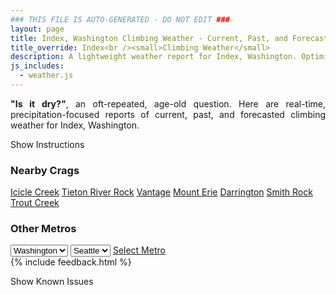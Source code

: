 ```yaml
---
### THIS FILE IS AUTO-GENERATED - DO NOT EDIT ###
layout: page
title: Index, Washington Climbing Weather - Current, Past, and Forecasted Report
title_override: Index<br /><small>Climbing Weather</small>
description: A lightweight weather report for Index, Washington. Optimized for slow internet connections.
js_includes:
  - weather.js
---
```


<section class="measure center lh-copy f5-ns f6 ph2 mv4" style="text-align: justify;">
<strong>"Is it dry?"</strong>, an oft-repeated, age-old question. Here are real-time,
precipitation-focused reports of current, past, and forecasted climbing weather for Index, Washington.
</section>

<p id="settings-toggle" class="mw5 b center tc hover-light-red black-70 pointer">Show Instructions</p>
<section id="settings" class="overflow-hidden" style="display:none;">
    <div class="mv2 ph2 center">
        <div class="fn f6 tc pv2">
            <p class="measure lh-copy center"><strong>Show/hide hourly forecasts</strong> by clicking the desired day.</p>
            <hr class="mw5 p0 mv2 o-60 b0 bt b--light-red light-red bg-light-red">
            <p class="measure lh-copy center"><strong>Current and Past conditions</strong> are measured by the nearest weather station. <strong>Forecast conditions</strong> are calculated and polled separately.</p>
            <hr class="mw5 p0 mv2 o-60 b0 bt b--light-red light-red bg-light-red">
            <p class="measure lh-copy center"><strong>Having issues?</strong> Try <a id="clear-cache" class="no-underline relative fancy-link light-red hover-light-red" href="#">clearing the local cache</a>.</p>
            <hr class="mw5 p0 mv2 o-60 b0 bt b--light-red light-red bg-light-red">
            <p class="measure lh-copy center">Weather data sourced from <a class="no-underline fancy-link relative light-red" target="_blank" href="https://www.weather.gov/documentation/services-web-api">weather.gov</a>.</p>
        </div>
    </div>
</section>
<section id="weather" data-crag="index-washington" class="mv4-ns mv3 ph2 center"></section>
<section id="nearby" class="tc lh-copy">
  <h3>Nearby Crags</h3>
<a class="nowrap no-underline fancy-link relative light-red mh3" href="/crags/icicle-creek-washington-weather.html">Icicle Creek</a>
<a class="nowrap no-underline fancy-link relative light-red mh3" href="/crags/tieton-river-rock-washington-weather.html">Tieton River Rock</a>
<a class="nowrap no-underline fancy-link relative light-red mh3" href="/crags/vantage-washington-weather.html">Vantage</a>
<a class="nowrap no-underline fancy-link relative light-red mh3" href="/crags/mount-erie-washington-weather.html">Mount Erie</a>
<a class="nowrap no-underline fancy-link relative light-red mh3" href="/crags/darrington-washington-weather.html">Darrington</a>
<a class="nowrap no-underline fancy-link relative light-red mh3" href="/crags/smith-rock-oregon-weather.html">Smith Rock</a>
<a class="nowrap no-underline fancy-link relative light-red mh3" href="/crags/trout-creek-oregon-weather.html">Trout Creek</a>
</section>
<section id="nearby" class="tc lh-copy">
  <h3>Other Metros</h3>
  <select class="ma1 bg-near-white pa2" id="stateSel">
    <option value="Texas">Texas</option>
    <option value="Washington" selected>Washington</option>
    <option value="Colorado">Colorado</option>
    <option value="Tennessee">Tennessee</option>
    <option value="Utah">Utah</option>
    <option value="California">California</option>
  </select>
  <select class="ma1 bg-near-white pa2" id="citySel">
    <option value="Seattle" selected>Seattle</option>
  </select>
  <a id="selectMetro" class="f6 link dim ph3 pv2 ma1 dib white bg-light-red" href="/crags/seattle-washington-weather.html">Select Metro</a>
  <script>
    var states = [];
    states["Texas"] = "Austin"
    states["Washington"] = "Seattle"
    states["Colorado"] = "Denver"
    states["Tennessee"] = "Nashville"
    states["Utah"] = "Salt Lake City"
    states["California"] = "San Francisco|Los Angeles"
  </script>
</section>
{% include feedback.html %}
<p id="issues-toggle" class="mw5 b center tc hover-light-red black-70 pointer">Show Known Issues</p>
<section id="issues" class="overflow-hidden tc f6">
</section>

<script>
  var weekly_SEW_150_72 = {"updated":"2022-02-19T04:13:13+00:00","units":"us","forecastGenerator":"BaselineForecastGenerator","generatedAt":"2022-02-19T08:36:09+00:00","updateTime":"2022-02-19T04:13:13+00:00","validTimes":"2022-02-18T22:00:00+00:00/P7DT3H","elevation":{"unitCode":"wmoUnit:m","value":148.1328},"periods":[{"number":1,"name":"Overnight","startTime":"2022-02-19T00:00:00-08:00","endTime":"2022-02-19T06:00:00-08:00","isDaytime":false,"temperature":35,"temperatureUnit":"F","temperatureTrend":"rising","windSpeed":"7 mph","windDirection":"ENE","icon":"https://api.weather.gov/icons/land/night/rain,30?size=medium","shortForecast":"Chance Light Rain","detailedForecast":"A chance of rain after 4am. Mostly cloudy. Low around 35, with temperatures rising to around 37 overnight. East northeast wind around 7 mph. Chance of precipitation is 30%. New rainfall amounts less than a tenth of an inch possible."},{"number":2,"name":"Saturday","startTime":"2022-02-19T06:00:00-08:00","endTime":"2022-02-19T18:00:00-08:00","isDaytime":true,"temperature":41,"temperatureUnit":"F","temperatureTrend":"falling","windSpeed":"3 to 18 mph","windDirection":"SSW","icon":"https://api.weather.gov/icons/land/day/rain,80/rain,90?size=medium","shortForecast":"Heavy Rain","detailedForecast":"Rain. Cloudy. High near 41, with temperatures falling to around 38 in the afternoon. South southwest wind 3 to 18 mph, with gusts as high as 24 mph. Chance of precipitation is 90%. New rainfall amounts between three quarters and one inch possible."},{"number":3,"name":"Saturday Night","startTime":"2022-02-19T18:00:00-08:00","endTime":"2022-02-20T06:00:00-08:00","isDaytime":false,"temperature":33,"temperatureUnit":"F","temperatureTrend":"rising","windSpeed":"12 to 18 mph","windDirection":"W","icon":"https://api.weather.gov/icons/land/night/rain,90?size=medium","shortForecast":"Heavy Rain","detailedForecast":"Rain before 4am, then rain showers. Cloudy. Low around 33, with temperatures rising to around 35 overnight. Wind chill values as low as 25. West wind 12 to 18 mph, with gusts as high as 24 mph. Chance of precipitation is 90%. New rainfall amounts between 1 and 2 inches possible."},{"number":4,"name":"Sunday","startTime":"2022-02-20T06:00:00-08:00","endTime":"2022-02-20T18:00:00-08:00","isDaytime":true,"temperature":39,"temperatureUnit":"F","temperatureTrend":null,"windSpeed":"7 to 12 mph","windDirection":"WNW","icon":"https://api.weather.gov/icons/land/day/rain_showers,80?size=medium","shortForecast":"Rain Showers","detailedForecast":"Rain showers. Mostly cloudy, with a high near 39. Wind chill values as low as 25. West northwest wind 7 to 12 mph. Chance of precipitation is 80%. New rainfall amounts between a quarter and half of an inch possible."},{"number":5,"name":"Sunday Night","startTime":"2022-02-20T18:00:00-08:00","endTime":"2022-02-21T06:00:00-08:00","isDaytime":false,"temperature":31,"temperatureUnit":"F","temperatureTrend":null,"windSpeed":"5 to 9 mph","windDirection":"NNE","icon":"https://api.weather.gov/icons/land/night/snow,50/snow,40?size=medium","shortForecast":"Chance Snow Showers","detailedForecast":"A chance of rain showers before 10pm, then a chance of snow showers. Mostly cloudy, with a low around 31. North northeast wind 5 to 9 mph. Chance of precipitation is 50%. New snow accumulation of around one inch possible."},{"number":6,"name":"Washington's Birthday","startTime":"2022-02-21T06:00:00-08:00","endTime":"2022-02-21T18:00:00-08:00","isDaytime":true,"temperature":39,"temperatureUnit":"F","temperatureTrend":null,"windSpeed":"5 to 10 mph","windDirection":"ENE","icon":"https://api.weather.gov/icons/land/day/snow,40?size=medium","shortForecast":"Chance Snow Showers","detailedForecast":"A chance of snow showers before 10am, then a chance of rain and snow showers. Mostly cloudy, with a high near 39. Chance of precipitation is 40%. New snow accumulation of less than one inch possible."},{"number":7,"name":"Monday Night","startTime":"2022-02-21T18:00:00-08:00","endTime":"2022-02-22T06:00:00-08:00","isDaytime":false,"temperature":21,"temperatureUnit":"F","temperatureTrend":null,"windSpeed":"7 to 10 mph","windDirection":"E","icon":"https://api.weather.gov/icons/land/night/snow,20/bkn?size=medium","shortForecast":"Slight Chance Rain And Snow Showers then Mostly Cloudy","detailedForecast":"A slight chance of rain and snow showers before 10pm. Mostly cloudy, with a low around 21. Chance of precipitation is 20%."},{"number":8,"name":"Tuesday","startTime":"2022-02-22T06:00:00-08:00","endTime":"2022-02-22T18:00:00-08:00","isDaytime":true,"temperature":33,"temperatureUnit":"F","temperatureTrend":null,"windSpeed":"7 mph","windDirection":"NE","icon":"https://api.weather.gov/icons/land/day/sct?size=medium","shortForecast":"Mostly Sunny","detailedForecast":"Mostly sunny, with a high near 33."},{"number":9,"name":"Tuesday Night","startTime":"2022-02-22T18:00:00-08:00","endTime":"2022-02-23T06:00:00-08:00","isDaytime":false,"temperature":19,"temperatureUnit":"F","temperatureTrend":null,"windSpeed":"7 mph","windDirection":"ENE","icon":"https://api.weather.gov/icons/land/night/sct?size=medium","shortForecast":"Partly Cloudy","detailedForecast":"Partly cloudy, with a low around 19."},{"number":10,"name":"Wednesday","startTime":"2022-02-23T06:00:00-08:00","endTime":"2022-02-23T18:00:00-08:00","isDaytime":true,"temperature":35,"temperatureUnit":"F","temperatureTrend":null,"windSpeed":"7 mph","windDirection":"SSE","icon":"https://api.weather.gov/icons/land/day/bkn?size=medium","shortForecast":"Partly Sunny","detailedForecast":"Partly sunny, with a high near 35."},{"number":11,"name":"Wednesday Night","startTime":"2022-02-23T18:00:00-08:00","endTime":"2022-02-24T06:00:00-08:00","isDaytime":false,"temperature":22,"temperatureUnit":"F","temperatureTrend":null,"windSpeed":"6 mph","windDirection":"E","icon":"https://api.weather.gov/icons/land/night/bkn?size=medium","shortForecast":"Mostly Cloudy","detailedForecast":"Mostly cloudy, with a low around 22."},{"number":12,"name":"Thursday","startTime":"2022-02-24T06:00:00-08:00","endTime":"2022-02-24T18:00:00-08:00","isDaytime":true,"temperature":38,"temperatureUnit":"F","temperatureTrend":null,"windSpeed":"6 mph","windDirection":"SE","icon":"https://api.weather.gov/icons/land/day/snow?size=medium","shortForecast":"Slight Chance Light Snow","detailedForecast":"A slight chance of snow between 10am and 1pm, then a slight chance of rain and snow. Partly sunny, with a high near 38."},{"number":13,"name":"Thursday Night","startTime":"2022-02-24T18:00:00-08:00","endTime":"2022-02-25T06:00:00-08:00","isDaytime":false,"temperature":26,"temperatureUnit":"F","temperatureTrend":null,"windSpeed":"6 mph","windDirection":"NNE","icon":"https://api.weather.gov/icons/land/night/snow?size=medium","shortForecast":"Slight Chance Rain And Snow","detailedForecast":"A slight chance of rain and snow. Mostly cloudy, with a low around 26."},{"number":14,"name":"Friday","startTime":"2022-02-25T06:00:00-08:00","endTime":"2022-02-25T18:00:00-08:00","isDaytime":true,"temperature":41,"temperatureUnit":"F","temperatureTrend":null,"windSpeed":"6 mph","windDirection":"ESE","icon":"https://api.weather.gov/icons/land/day/snow?size=medium","shortForecast":"Slight Chance Light Snow","detailedForecast":"A slight chance of snow before 10am, then a slight chance of rain and snow between 10am and 5pm. Partly sunny, with a high near 41."}]}
  var hourly_SEW_150_72 = {"@context":["https://geojson.org/geojson-ld/geojson-context.jsonld",{"@version":"1.1","wx":"https://api.weather.gov/ontology#","geo":"http://www.opengis.net/ont/geosparql#","unit":"http://codes.wmo.int/common/unit/","@vocab":"https://api.weather.gov/ontology#"}],"type":"Feature","geometry":{"type":"Polygon","coordinates":[[[-121.5758471,47.8261007],[-121.5697809,47.8055844],[-121.539213,47.809657800000004],[-121.5452726,47.8301743],[-121.5758471,47.8261007]]]},"properties":{"updated":"2022-02-19T04:13:13+00:00","units":"us","forecastGenerator":"HourlyForecastGenerator","generatedAt":"2022-02-19T08:36:10+00:00","updateTime":"2022-02-19T04:13:13+00:00","validTimes":"2022-02-18T22:00:00+00:00/P7DT3H","elevation":{"unitCode":"wmoUnit:m","value":148.1328},"periods":[{"number":1,"name":"","startTime":"2022-02-19T00:00:00-08:00","endTime":"2022-02-19T01:00:00-08:00","isDaytime":false,"temperature":37,"temperatureUnit":"F","temperatureTrend":null,"windSpeed":"7 mph","windDirection":"NE","icon":"https://api.weather.gov/icons/land/night/sct?size=small","shortForecast":"Partly Cloudy","detailedForecast":""},{"number":2,"name":"","startTime":"2022-02-19T01:00:00-08:00","endTime":"2022-02-19T02:00:00-08:00","isDaytime":false,"temperature":37,"temperatureUnit":"F","temperatureTrend":null,"windSpeed":"6 mph","windDirection":"ENE","icon":"https://api.weather.gov/icons/land/night/bkn?size=small","shortForecast":"Mostly Cloudy","detailedForecast":""},{"number":3,"name":"","startTime":"2022-02-19T02:00:00-08:00","endTime":"2022-02-19T03:00:00-08:00","isDaytime":false,"temperature":37,"temperatureUnit":"F","temperatureTrend":null,"windSpeed":"6 mph","windDirection":"ENE","icon":"https://api.weather.gov/icons/land/night/bkn?size=small","shortForecast":"Mostly Cloudy","detailedForecast":""},{"number":4,"name":"","startTime":"2022-02-19T03:00:00-08:00","endTime":"2022-02-19T04:00:00-08:00","isDaytime":false,"temperature":36,"temperatureUnit":"F","temperatureTrend":null,"windSpeed":"6 mph","windDirection":"ENE","icon":"https://api.weather.gov/icons/land/night/bkn?size=small","shortForecast":"Mostly Cloudy","detailedForecast":""},{"number":5,"name":"","startTime":"2022-02-19T04:00:00-08:00","endTime":"2022-02-19T05:00:00-08:00","isDaytime":false,"temperature":37,"temperatureUnit":"F","temperatureTrend":null,"windSpeed":"5 mph","windDirection":"E","icon":"https://api.weather.gov/icons/land/night/rain,30?size=small","shortForecast":"Chance Light Rain","detailedForecast":""},{"number":6,"name":"","startTime":"2022-02-19T05:00:00-08:00","endTime":"2022-02-19T06:00:00-08:00","isDaytime":false,"temperature":37,"temperatureUnit":"F","temperatureTrend":null,"windSpeed":"5 mph","windDirection":"E","icon":"https://api.weather.gov/icons/land/night/rain,30?size=small","shortForecast":"Chance Light Rain","detailedForecast":""},{"number":7,"name":"","startTime":"2022-02-19T06:00:00-08:00","endTime":"2022-02-19T07:00:00-08:00","isDaytime":true,"temperature":36,"temperatureUnit":"F","temperatureTrend":null,"windSpeed":"5 mph","windDirection":"E","icon":"https://api.weather.gov/icons/land/day/rain,30?size=small","shortForecast":"Chance Light Rain","detailedForecast":""},{"number":8,"name":"","startTime":"2022-02-19T07:00:00-08:00","endTime":"2022-02-19T08:00:00-08:00","isDaytime":true,"temperature":35,"temperatureUnit":"F","temperatureTrend":null,"windSpeed":"3 mph","windDirection":"ENE","icon":"https://api.weather.gov/icons/land/day/rain?size=small","shortForecast":"Chance Light Rain","detailedForecast":""},{"number":9,"name":"","startTime":"2022-02-19T08:00:00-08:00","endTime":"2022-02-19T09:00:00-08:00","isDaytime":true,"temperature":35,"temperatureUnit":"F","temperatureTrend":null,"windSpeed":"3 mph","windDirection":"ENE","icon":"https://api.weather.gov/icons/land/day/rain?size=small","shortForecast":"Chance Light Rain","detailedForecast":""},{"number":10,"name":"","startTime":"2022-02-19T09:00:00-08:00","endTime":"2022-02-19T10:00:00-08:00","isDaytime":true,"temperature":36,"temperatureUnit":"F","temperatureTrend":null,"windSpeed":"3 mph","windDirection":"ENE","icon":"https://api.weather.gov/icons/land/day/rain?size=small","shortForecast":"Chance Light Rain","detailedForecast":""},{"number":11,"name":"","startTime":"2022-02-19T10:00:00-08:00","endTime":"2022-02-19T11:00:00-08:00","isDaytime":true,"temperature":38,"temperatureUnit":"F","temperatureTrend":null,"windSpeed":"13 mph","windDirection":"WSW","icon":"https://api.weather.gov/icons/land/day/rain?size=small","shortForecast":"Light Rain","detailedForecast":""},{"number":12,"name":"","startTime":"2022-02-19T11:00:00-08:00","endTime":"2022-02-19T12:00:00-08:00","isDaytime":true,"temperature":39,"temperatureUnit":"F","temperatureTrend":null,"windSpeed":"13 mph","windDirection":"WSW","icon":"https://api.weather.gov/icons/land/day/rain?size=small","shortForecast":"Light Rain","detailedForecast":""},{"number":13,"name":"","startTime":"2022-02-19T12:00:00-08:00","endTime":"2022-02-19T13:00:00-08:00","isDaytime":true,"temperature":40,"temperatureUnit":"F","temperatureTrend":null,"windSpeed":"13 mph","windDirection":"WSW","icon":"https://api.weather.gov/icons/land/day/rain?size=small","shortForecast":"Light Rain","detailedForecast":""},{"number":14,"name":"","startTime":"2022-02-19T13:00:00-08:00","endTime":"2022-02-19T14:00:00-08:00","isDaytime":true,"temperature":41,"temperatureUnit":"F","temperatureTrend":null,"windSpeed":"18 mph","windDirection":"SW","icon":"https://api.weather.gov/icons/land/day/rain?size=small","shortForecast":"Light Rain","detailedForecast":""},{"number":15,"name":"","startTime":"2022-02-19T14:00:00-08:00","endTime":"2022-02-19T15:00:00-08:00","isDaytime":true,"temperature":41,"temperatureUnit":"F","temperatureTrend":null,"windSpeed":"18 mph","windDirection":"SW","icon":"https://api.weather.gov/icons/land/day/rain?size=small","shortForecast":"Light Rain","detailedForecast":""},{"number":16,"name":"","startTime":"2022-02-19T15:00:00-08:00","endTime":"2022-02-19T16:00:00-08:00","isDaytime":true,"temperature":40,"temperatureUnit":"F","temperatureTrend":null,"windSpeed":"18 mph","windDirection":"SW","icon":"https://api.weather.gov/icons/land/day/rain?size=small","shortForecast":"Light Rain","detailedForecast":""},{"number":17,"name":"","startTime":"2022-02-19T16:00:00-08:00","endTime":"2022-02-19T17:00:00-08:00","isDaytime":true,"temperature":39,"temperatureUnit":"F","temperatureTrend":null,"windSpeed":"18 mph","windDirection":"SW","icon":"https://api.weather.gov/icons/land/day/rain?size=small","shortForecast":"Heavy Rain","detailedForecast":""},{"number":18,"name":"","startTime":"2022-02-19T17:00:00-08:00","endTime":"2022-02-19T18:00:00-08:00","isDaytime":true,"temperature":38,"temperatureUnit":"F","temperatureTrend":null,"windSpeed":"18 mph","windDirection":"SW","icon":"https://api.weather.gov/icons/land/day/rain?size=small","shortForecast":"Heavy Rain","detailedForecast":""},{"number":19,"name":"","startTime":"2022-02-19T18:00:00-08:00","endTime":"2022-02-19T19:00:00-08:00","isDaytime":false,"temperature":37,"temperatureUnit":"F","temperatureTrend":null,"windSpeed":"18 mph","windDirection":"SW","icon":"https://api.weather.gov/icons/land/night/rain?size=small","shortForecast":"Heavy Rain","detailedForecast":""},{"number":20,"name":"","startTime":"2022-02-19T19:00:00-08:00","endTime":"2022-02-19T20:00:00-08:00","isDaytime":false,"temperature":36,"temperatureUnit":"F","temperatureTrend":null,"windSpeed":"15 mph","windDirection":"WNW","icon":"https://api.weather.gov/icons/land/night/rain?size=small","shortForecast":"Heavy Rain","detailedForecast":""},{"number":21,"name":"","startTime":"2022-02-19T20:00:00-08:00","endTime":"2022-02-19T21:00:00-08:00","isDaytime":false,"temperature":36,"temperatureUnit":"F","temperatureTrend":null,"windSpeed":"15 mph","windDirection":"WNW","icon":"https://api.weather.gov/icons/land/night/rain?size=small","shortForecast":"Heavy Rain","detailedForecast":""},{"number":22,"name":"","startTime":"2022-02-19T21:00:00-08:00","endTime":"2022-02-19T22:00:00-08:00","isDaytime":false,"temperature":35,"temperatureUnit":"F","temperatureTrend":null,"windSpeed":"15 mph","windDirection":"WNW","icon":"https://api.weather.gov/icons/land/night/rain?size=small","shortForecast":"Heavy Rain","detailedForecast":""},{"number":23,"name":"","startTime":"2022-02-19T22:00:00-08:00","endTime":"2022-02-19T23:00:00-08:00","isDaytime":false,"temperature":35,"temperatureUnit":"F","temperatureTrend":null,"windSpeed":"14 mph","windDirection":"WNW","icon":"https://api.weather.gov/icons/land/night/rain?size=small","shortForecast":"Rain","detailedForecast":""},{"number":24,"name":"","startTime":"2022-02-19T23:00:00-08:00","endTime":"2022-02-20T00:00:00-08:00","isDaytime":false,"temperature":35,"temperatureUnit":"F","temperatureTrend":null,"windSpeed":"14 mph","windDirection":"WNW","icon":"https://api.weather.gov/icons/land/night/rain?size=small","shortForecast":"Rain","detailedForecast":""},{"number":25,"name":"","startTime":"2022-02-20T00:00:00-08:00","endTime":"2022-02-20T01:00:00-08:00","isDaytime":false,"temperature":35,"temperatureUnit":"F","temperatureTrend":null,"windSpeed":"14 mph","windDirection":"WNW","icon":"https://api.weather.gov/icons/land/night/rain?size=small","shortForecast":"Rain","detailedForecast":""},{"number":26,"name":"","startTime":"2022-02-20T01:00:00-08:00","endTime":"2022-02-20T02:00:00-08:00","isDaytime":false,"temperature":35,"temperatureUnit":"F","temperatureTrend":null,"windSpeed":"13 mph","windDirection":"W","icon":"https://api.weather.gov/icons/land/night/rain?size=small","shortForecast":"Rain","detailedForecast":""},{"number":27,"name":"","startTime":"2022-02-20T02:00:00-08:00","endTime":"2022-02-20T03:00:00-08:00","isDaytime":false,"temperature":35,"temperatureUnit":"F","temperatureTrend":null,"windSpeed":"13 mph","windDirection":"W","icon":"https://api.weather.gov/icons/land/night/rain?size=small","shortForecast":"Rain","detailedForecast":""},{"number":28,"name":"","startTime":"2022-02-20T03:00:00-08:00","endTime":"2022-02-20T04:00:00-08:00","isDaytime":false,"temperature":34,"temperatureUnit":"F","temperatureTrend":null,"windSpeed":"13 mph","windDirection":"W","icon":"https://api.weather.gov/icons/land/night/rain?size=small","shortForecast":"Rain","detailedForecast":""},{"number":29,"name":"","startTime":"2022-02-20T04:00:00-08:00","endTime":"2022-02-20T05:00:00-08:00","isDaytime":false,"temperature":35,"temperatureUnit":"F","temperatureTrend":null,"windSpeed":"12 mph","windDirection":"W","icon":"https://api.weather.gov/icons/land/night/rain_showers?size=small","shortForecast":"Rain Showers","detailedForecast":""},{"number":30,"name":"","startTime":"2022-02-20T05:00:00-08:00","endTime":"2022-02-20T06:00:00-08:00","isDaytime":false,"temperature":35,"temperatureUnit":"F","temperatureTrend":null,"windSpeed":"12 mph","windDirection":"W","icon":"https://api.weather.gov/icons/land/night/rain_showers?size=small","shortForecast":"Rain Showers","detailedForecast":""},{"number":31,"name":"","startTime":"2022-02-20T06:00:00-08:00","endTime":"2022-02-20T07:00:00-08:00","isDaytime":true,"temperature":34,"temperatureUnit":"F","temperatureTrend":null,"windSpeed":"12 mph","windDirection":"W","icon":"https://api.weather.gov/icons/land/day/rain_showers?size=small","shortForecast":"Rain Showers","detailedForecast":""},{"number":32,"name":"","startTime":"2022-02-20T07:00:00-08:00","endTime":"2022-02-20T08:00:00-08:00","isDaytime":true,"temperature":33,"temperatureUnit":"F","temperatureTrend":null,"windSpeed":"9 mph","windDirection":"WNW","icon":"https://api.weather.gov/icons/land/day/rain_showers?size=small","shortForecast":"Rain Showers","detailedForecast":""},{"number":33,"name":"","startTime":"2022-02-20T08:00:00-08:00","endTime":"2022-02-20T09:00:00-08:00","isDaytime":true,"temperature":33,"temperatureUnit":"F","temperatureTrend":null,"windSpeed":"9 mph","windDirection":"WNW","icon":"https://api.weather.gov/icons/land/day/rain_showers?size=small","shortForecast":"Rain Showers","detailedForecast":""},{"number":34,"name":"","startTime":"2022-02-20T09:00:00-08:00","endTime":"2022-02-20T10:00:00-08:00","isDaytime":true,"temperature":34,"temperatureUnit":"F","temperatureTrend":null,"windSpeed":"9 mph","windDirection":"WNW","icon":"https://api.weather.gov/icons/land/day/rain_showers?size=small","shortForecast":"Rain Showers","detailedForecast":""},{"number":35,"name":"","startTime":"2022-02-20T10:00:00-08:00","endTime":"2022-02-20T11:00:00-08:00","isDaytime":true,"temperature":36,"temperatureUnit":"F","temperatureTrend":null,"windSpeed":"7 mph","windDirection":"WNW","icon":"https://api.weather.gov/icons/land/day/rain_showers?size=small","shortForecast":"Rain Showers","detailedForecast":""},{"number":36,"name":"","startTime":"2022-02-20T11:00:00-08:00","endTime":"2022-02-20T12:00:00-08:00","isDaytime":true,"temperature":37,"temperatureUnit":"F","temperatureTrend":null,"windSpeed":"7 mph","windDirection":"WNW","icon":"https://api.weather.gov/icons/land/day/rain_showers?size=small","shortForecast":"Rain Showers","detailedForecast":""},{"number":37,"name":"","startTime":"2022-02-20T12:00:00-08:00","endTime":"2022-02-20T13:00:00-08:00","isDaytime":true,"temperature":38,"temperatureUnit":"F","temperatureTrend":null,"windSpeed":"7 mph","windDirection":"WNW","icon":"https://api.weather.gov/icons/land/day/rain_showers?size=small","shortForecast":"Rain Showers","detailedForecast":""},{"number":38,"name":"","startTime":"2022-02-20T13:00:00-08:00","endTime":"2022-02-20T14:00:00-08:00","isDaytime":true,"temperature":39,"temperatureUnit":"F","temperatureTrend":null,"windSpeed":"9 mph","windDirection":"WNW","icon":"https://api.weather.gov/icons/land/day/rain_showers?size=small","shortForecast":"Rain Showers","detailedForecast":""},{"number":39,"name":"","startTime":"2022-02-20T14:00:00-08:00","endTime":"2022-02-20T15:00:00-08:00","isDaytime":true,"temperature":39,"temperatureUnit":"F","temperatureTrend":null,"windSpeed":"9 mph","windDirection":"WNW","icon":"https://api.weather.gov/icons/land/day/rain_showers?size=small","shortForecast":"Rain Showers","detailedForecast":""},{"number":40,"name":"","startTime":"2022-02-20T15:00:00-08:00","endTime":"2022-02-20T16:00:00-08:00","isDaytime":true,"temperature":38,"temperatureUnit":"F","temperatureTrend":null,"windSpeed":"9 mph","windDirection":"WNW","icon":"https://api.weather.gov/icons/land/day/rain_showers?size=small","shortForecast":"Rain Showers","detailedForecast":""},{"number":41,"name":"","startTime":"2022-02-20T16:00:00-08:00","endTime":"2022-02-20T17:00:00-08:00","isDaytime":true,"temperature":37,"temperatureUnit":"F","temperatureTrend":null,"windSpeed":"9 mph","windDirection":"WNW","icon":"https://api.weather.gov/icons/land/day/rain_showers?size=small","shortForecast":"Chance Rain Showers","detailedForecast":""},{"number":42,"name":"","startTime":"2022-02-20T17:00:00-08:00","endTime":"2022-02-20T18:00:00-08:00","isDaytime":true,"temperature":36,"temperatureUnit":"F","temperatureTrend":null,"windSpeed":"9 mph","windDirection":"WNW","icon":"https://api.weather.gov/icons/land/day/rain_showers?size=small","shortForecast":"Chance Rain Showers","detailedForecast":""},{"number":43,"name":"","startTime":"2022-02-20T18:00:00-08:00","endTime":"2022-02-20T19:00:00-08:00","isDaytime":false,"temperature":35,"temperatureUnit":"F","temperatureTrend":null,"windSpeed":"9 mph","windDirection":"WNW","icon":"https://api.weather.gov/icons/land/night/rain_showers?size=small","shortForecast":"Chance Rain Showers","detailedForecast":""},{"number":44,"name":"","startTime":"2022-02-20T19:00:00-08:00","endTime":"2022-02-20T20:00:00-08:00","isDaytime":false,"temperature":34,"temperatureUnit":"F","temperatureTrend":null,"windSpeed":"5 mph","windDirection":"WNW","icon":"https://api.weather.gov/icons/land/night/rain_showers?size=small","shortForecast":"Chance Rain Showers","detailedForecast":""},{"number":45,"name":"","startTime":"2022-02-20T20:00:00-08:00","endTime":"2022-02-20T21:00:00-08:00","isDaytime":false,"temperature":34,"temperatureUnit":"F","temperatureTrend":null,"windSpeed":"5 mph","windDirection":"WNW","icon":"https://api.weather.gov/icons/land/night/rain_showers?size=small","shortForecast":"Chance Rain Showers","detailedForecast":""},{"number":46,"name":"","startTime":"2022-02-20T21:00:00-08:00","endTime":"2022-02-20T22:00:00-08:00","isDaytime":false,"temperature":33,"temperatureUnit":"F","temperatureTrend":null,"windSpeed":"5 mph","windDirection":"WNW","icon":"https://api.weather.gov/icons/land/night/rain_showers?size=small","shortForecast":"Chance Rain Showers","detailedForecast":""},{"number":47,"name":"","startTime":"2022-02-20T22:00:00-08:00","endTime":"2022-02-20T23:00:00-08:00","isDaytime":false,"temperature":33,"temperatureUnit":"F","temperatureTrend":null,"windSpeed":"6 mph","windDirection":"NE","icon":"https://api.weather.gov/icons/land/night/snow?size=small","shortForecast":"Chance Snow Showers","detailedForecast":""},{"number":48,"name":"","startTime":"2022-02-20T23:00:00-08:00","endTime":"2022-02-21T00:00:00-08:00","isDaytime":false,"temperature":33,"temperatureUnit":"F","temperatureTrend":null,"windSpeed":"6 mph","windDirection":"NE","icon":"https://api.weather.gov/icons/land/night/snow?size=small","shortForecast":"Chance Snow Showers","detailedForecast":""},{"number":49,"name":"","startTime":"2022-02-21T00:00:00-08:00","endTime":"2022-02-21T01:00:00-08:00","isDaytime":false,"temperature":33,"temperatureUnit":"F","temperatureTrend":null,"windSpeed":"6 mph","windDirection":"NE","icon":"https://api.weather.gov/icons/land/night/snow?size=small","shortForecast":"Chance Snow Showers","detailedForecast":""},{"number":50,"name":"","startTime":"2022-02-21T01:00:00-08:00","endTime":"2022-02-21T02:00:00-08:00","isDaytime":false,"temperature":33,"temperatureUnit":"F","temperatureTrend":null,"windSpeed":"5 mph","windDirection":"E","icon":"https://api.weather.gov/icons/land/night/snow?size=small","shortForecast":"Chance Snow Showers","detailedForecast":""},{"number":51,"name":"","startTime":"2022-02-21T02:00:00-08:00","endTime":"2022-02-21T03:00:00-08:00","isDaytime":false,"temperature":33,"temperatureUnit":"F","temperatureTrend":null,"windSpeed":"5 mph","windDirection":"E","icon":"https://api.weather.gov/icons/land/night/snow?size=small","shortForecast":"Chance Snow Showers","detailedForecast":""},{"number":52,"name":"","startTime":"2022-02-21T03:00:00-08:00","endTime":"2022-02-21T04:00:00-08:00","isDaytime":false,"temperature":32,"temperatureUnit":"F","temperatureTrend":null,"windSpeed":"5 mph","windDirection":"E","icon":"https://api.weather.gov/icons/land/night/snow?size=small","shortForecast":"Chance Snow Showers","detailedForecast":""},{"number":53,"name":"","startTime":"2022-02-21T04:00:00-08:00","endTime":"2022-02-21T05:00:00-08:00","isDaytime":false,"temperature":33,"temperatureUnit":"F","temperatureTrend":null,"windSpeed":"5 mph","windDirection":"E","icon":"https://api.weather.gov/icons/land/night/snow?size=small","shortForecast":"Chance Snow Showers","detailedForecast":""},{"number":54,"name":"","startTime":"2022-02-21T05:00:00-08:00","endTime":"2022-02-21T06:00:00-08:00","isDaytime":false,"temperature":33,"temperatureUnit":"F","temperatureTrend":null,"windSpeed":"5 mph","windDirection":"E","icon":"https://api.weather.gov/icons/land/night/snow?size=small","shortForecast":"Chance Snow Showers","detailedForecast":""},{"number":55,"name":"","startTime":"2022-02-21T06:00:00-08:00","endTime":"2022-02-21T07:00:00-08:00","isDaytime":true,"temperature":32,"temperatureUnit":"F","temperatureTrend":null,"windSpeed":"5 mph","windDirection":"E","icon":"https://api.weather.gov/icons/land/day/snow?size=small","shortForecast":"Chance Snow Showers","detailedForecast":""},{"number":56,"name":"","startTime":"2022-02-21T07:00:00-08:00","endTime":"2022-02-21T08:00:00-08:00","isDaytime":true,"temperature":32,"temperatureUnit":"F","temperatureTrend":null,"windSpeed":"5 mph","windDirection":"E","icon":"https://api.weather.gov/icons/land/day/snow?size=small","shortForecast":"Chance Snow Showers","detailedForecast":""},{"number":57,"name":"","startTime":"2022-02-21T08:00:00-08:00","endTime":"2022-02-21T09:00:00-08:00","isDaytime":true,"temperature":32,"temperatureUnit":"F","temperatureTrend":null,"windSpeed":"5 mph","windDirection":"E","icon":"https://api.weather.gov/icons/land/day/snow?size=small","shortForecast":"Chance Snow Showers","detailedForecast":""},{"number":58,"name":"","startTime":"2022-02-21T09:00:00-08:00","endTime":"2022-02-21T10:00:00-08:00","isDaytime":true,"temperature":33,"temperatureUnit":"F","temperatureTrend":null,"windSpeed":"5 mph","windDirection":"E","icon":"https://api.weather.gov/icons/land/day/snow?size=small","shortForecast":"Chance Snow Showers","detailedForecast":""},{"number":59,"name":"","startTime":"2022-02-21T10:00:00-08:00","endTime":"2022-02-21T11:00:00-08:00","isDaytime":true,"temperature":35,"temperatureUnit":"F","temperatureTrend":null,"windSpeed":"6 mph","windDirection":"NE","icon":"https://api.weather.gov/icons/land/day/snow?size=small","shortForecast":"Chance Rain And Snow Showers","detailedForecast":""},{"number":60,"name":"","startTime":"2022-02-21T11:00:00-08:00","endTime":"2022-02-21T12:00:00-08:00","isDaytime":true,"temperature":37,"temperatureUnit":"F","temperatureTrend":null,"windSpeed":"6 mph","windDirection":"NE","icon":"https://api.weather.gov/icons/land/day/snow?size=small","shortForecast":"Chance Rain And Snow Showers","detailedForecast":""},{"number":61,"name":"","startTime":"2022-02-21T12:00:00-08:00","endTime":"2022-02-21T13:00:00-08:00","isDaytime":true,"temperature":38,"temperatureUnit":"F","temperatureTrend":null,"windSpeed":"6 mph","windDirection":"NE","icon":"https://api.weather.gov/icons/land/day/snow?size=small","shortForecast":"Chance Rain And Snow Showers","detailedForecast":""},{"number":62,"name":"","startTime":"2022-02-21T13:00:00-08:00","endTime":"2022-02-21T14:00:00-08:00","isDaytime":true,"temperature":39,"temperatureUnit":"F","temperatureTrend":null,"windSpeed":"9 mph","windDirection":"ENE","icon":"https://api.weather.gov/icons/land/day/snow?size=small","shortForecast":"Chance Rain And Snow Showers","detailedForecast":""},{"number":63,"name":"","startTime":"2022-02-21T14:00:00-08:00","endTime":"2022-02-21T15:00:00-08:00","isDaytime":true,"temperature":39,"temperatureUnit":"F","temperatureTrend":null,"windSpeed":"9 mph","windDirection":"ENE","icon":"https://api.weather.gov/icons/land/day/snow?size=small","shortForecast":"Chance Rain And Snow Showers","detailedForecast":""},{"number":64,"name":"","startTime":"2022-02-21T15:00:00-08:00","endTime":"2022-02-21T16:00:00-08:00","isDaytime":true,"temperature":37,"temperatureUnit":"F","temperatureTrend":null,"windSpeed":"9 mph","windDirection":"ENE","icon":"https://api.weather.gov/icons/land/day/snow?size=small","shortForecast":"Chance Rain And Snow Showers","detailedForecast":""},{"number":65,"name":"","startTime":"2022-02-21T16:00:00-08:00","endTime":"2022-02-21T17:00:00-08:00","isDaytime":true,"temperature":34,"temperatureUnit":"F","temperatureTrend":null,"windSpeed":"10 mph","windDirection":"E","icon":"https://api.weather.gov/icons/land/day/snow?size=small","shortForecast":"Slight Chance Rain And Snow Showers","detailedForecast":""},{"number":66,"name":"","startTime":"2022-02-21T17:00:00-08:00","endTime":"2022-02-21T18:00:00-08:00","isDaytime":true,"temperature":33,"temperatureUnit":"F","temperatureTrend":null,"windSpeed":"10 mph","windDirection":"E","icon":"https://api.weather.gov/icons/land/day/snow?size=small","shortForecast":"Slight Chance Rain And Snow Showers","detailedForecast":""},{"number":67,"name":"","startTime":"2022-02-21T18:00:00-08:00","endTime":"2022-02-21T19:00:00-08:00","isDaytime":false,"temperature":29,"temperatureUnit":"F","temperatureTrend":null,"windSpeed":"10 mph","windDirection":"E","icon":"https://api.weather.gov/icons/land/night/snow?size=small","shortForecast":"Slight Chance Rain And Snow Showers","detailedForecast":""},{"number":68,"name":"","startTime":"2022-02-21T19:00:00-08:00","endTime":"2022-02-21T20:00:00-08:00","isDaytime":false,"temperature":28,"temperatureUnit":"F","temperatureTrend":null,"windSpeed":"7 mph","windDirection":"ENE","icon":"https://api.weather.gov/icons/land/night/snow?size=small","shortForecast":"Slight Chance Rain And Snow Showers","detailedForecast":""},{"number":69,"name":"","startTime":"2022-02-21T20:00:00-08:00","endTime":"2022-02-21T21:00:00-08:00","isDaytime":false,"temperature":27,"temperatureUnit":"F","temperatureTrend":null,"windSpeed":"7 mph","windDirection":"ENE","icon":"https://api.weather.gov/icons/land/night/snow?size=small","shortForecast":"Slight Chance Rain And Snow Showers","detailedForecast":""},{"number":70,"name":"","startTime":"2022-02-21T21:00:00-08:00","endTime":"2022-02-21T22:00:00-08:00","isDaytime":false,"temperature":27,"temperatureUnit":"F","temperatureTrend":null,"windSpeed":"7 mph","windDirection":"ENE","icon":"https://api.weather.gov/icons/land/night/snow?size=small","shortForecast":"Slight Chance Rain And Snow Showers","detailedForecast":""},{"number":71,"name":"","startTime":"2022-02-21T22:00:00-08:00","endTime":"2022-02-21T23:00:00-08:00","isDaytime":false,"temperature":26,"temperatureUnit":"F","temperatureTrend":null,"windSpeed":"7 mph","windDirection":"E","icon":"https://api.weather.gov/icons/land/night/sct?size=small","shortForecast":"Partly Cloudy","detailedForecast":""},{"number":72,"name":"","startTime":"2022-02-21T23:00:00-08:00","endTime":"2022-02-22T00:00:00-08:00","isDaytime":false,"temperature":25,"temperatureUnit":"F","temperatureTrend":null,"windSpeed":"7 mph","windDirection":"E","icon":"https://api.weather.gov/icons/land/night/sct?size=small","shortForecast":"Partly Cloudy","detailedForecast":""},{"number":73,"name":"","startTime":"2022-02-22T00:00:00-08:00","endTime":"2022-02-22T01:00:00-08:00","isDaytime":false,"temperature":25,"temperatureUnit":"F","temperatureTrend":null,"windSpeed":"7 mph","windDirection":"E","icon":"https://api.weather.gov/icons/land/night/sct?size=small","shortForecast":"Partly Cloudy","detailedForecast":""},{"number":74,"name":"","startTime":"2022-02-22T01:00:00-08:00","endTime":"2022-02-22T02:00:00-08:00","isDaytime":false,"temperature":25,"temperatureUnit":"F","temperatureTrend":null,"windSpeed":"7 mph","windDirection":"E","icon":"https://api.weather.gov/icons/land/night/bkn?size=small","shortForecast":"Mostly Cloudy","detailedForecast":""},{"number":75,"name":"","startTime":"2022-02-22T02:00:00-08:00","endTime":"2022-02-22T03:00:00-08:00","isDaytime":false,"temperature":24,"temperatureUnit":"F","temperatureTrend":null,"windSpeed":"7 mph","windDirection":"E","icon":"https://api.weather.gov/icons/land/night/bkn?size=small","shortForecast":"Mostly Cloudy","detailedForecast":""},{"number":76,"name":"","startTime":"2022-02-22T03:00:00-08:00","endTime":"2022-02-22T04:00:00-08:00","isDaytime":false,"temperature":23,"temperatureUnit":"F","temperatureTrend":null,"windSpeed":"7 mph","windDirection":"E","icon":"https://api.weather.gov/icons/land/night/bkn?size=small","shortForecast":"Mostly Cloudy","detailedForecast":""},{"number":77,"name":"","startTime":"2022-02-22T04:00:00-08:00","endTime":"2022-02-22T05:00:00-08:00","isDaytime":false,"temperature":25,"temperatureUnit":"F","temperatureTrend":null,"windSpeed":"7 mph","windDirection":"E","icon":"https://api.weather.gov/icons/land/night/bkn?size=small","shortForecast":"Mostly Cloudy","detailedForecast":""},{"number":78,"name":"","startTime":"2022-02-22T05:00:00-08:00","endTime":"2022-02-22T06:00:00-08:00","isDaytime":false,"temperature":26,"temperatureUnit":"F","temperatureTrend":null,"windSpeed":"7 mph","windDirection":"E","icon":"https://api.weather.gov/icons/land/night/bkn?size=small","shortForecast":"Mostly Cloudy","detailedForecast":""},{"number":79,"name":"","startTime":"2022-02-22T06:00:00-08:00","endTime":"2022-02-22T07:00:00-08:00","isDaytime":true,"temperature":23,"temperatureUnit":"F","temperatureTrend":null,"windSpeed":"7 mph","windDirection":"E","icon":"https://api.weather.gov/icons/land/day/bkn?size=small","shortForecast":"Partly Sunny","detailedForecast":""},{"number":80,"name":"","startTime":"2022-02-22T07:00:00-08:00","endTime":"2022-02-22T08:00:00-08:00","isDaytime":true,"temperature":22,"temperatureUnit":"F","temperatureTrend":null,"windSpeed":"7 mph","windDirection":"E","icon":"https://api.weather.gov/icons/land/day/sct?size=small","shortForecast":"Mostly Sunny","detailedForecast":""},{"number":81,"name":"","startTime":"2022-02-22T08:00:00-08:00","endTime":"2022-02-22T09:00:00-08:00","isDaytime":true,"temperature":22,"temperatureUnit":"F","temperatureTrend":null,"windSpeed":"7 mph","windDirection":"E","icon":"https://api.weather.gov/icons/land/day/sct?size=small","shortForecast":"Mostly Sunny","detailedForecast":""},{"number":82,"name":"","startTime":"2022-02-22T09:00:00-08:00","endTime":"2022-02-22T10:00:00-08:00","isDaytime":true,"temperature":24,"temperatureUnit":"F","temperatureTrend":null,"windSpeed":"7 mph","windDirection":"E","icon":"https://api.weather.gov/icons/land/day/sct?size=small","shortForecast":"Mostly Sunny","detailedForecast":""},{"number":83,"name":"","startTime":"2022-02-22T10:00:00-08:00","endTime":"2022-02-22T11:00:00-08:00","isDaytime":true,"temperature":27,"temperatureUnit":"F","temperatureTrend":null,"windSpeed":"6 mph","windDirection":"E","icon":"https://api.weather.gov/icons/land/day/few?size=small","shortForecast":"Sunny","detailedForecast":""},{"number":84,"name":"","startTime":"2022-02-22T11:00:00-08:00","endTime":"2022-02-22T12:00:00-08:00","isDaytime":true,"temperature":29,"temperatureUnit":"F","temperatureTrend":null,"windSpeed":"6 mph","windDirection":"E","icon":"https://api.weather.gov/icons/land/day/few?size=small","shortForecast":"Sunny","detailedForecast":""},{"number":85,"name":"","startTime":"2022-02-22T12:00:00-08:00","endTime":"2022-02-22T13:00:00-08:00","isDaytime":true,"temperature":31,"temperatureUnit":"F","temperatureTrend":null,"windSpeed":"6 mph","windDirection":"E","icon":"https://api.weather.gov/icons/land/day/few?size=small","shortForecast":"Sunny","detailedForecast":""},{"number":86,"name":"","startTime":"2022-02-22T13:00:00-08:00","endTime":"2022-02-22T14:00:00-08:00","isDaytime":true,"temperature":32,"temperatureUnit":"F","temperatureTrend":null,"windSpeed":"6 mph","windDirection":"NE","icon":"https://api.weather.gov/icons/land/day/sct?size=small","shortForecast":"Mostly Sunny","detailedForecast":""},{"number":87,"name":"","startTime":"2022-02-22T14:00:00-08:00","endTime":"2022-02-22T15:00:00-08:00","isDaytime":true,"temperature":33,"temperatureUnit":"F","temperatureTrend":null,"windSpeed":"6 mph","windDirection":"NE","icon":"https://api.weather.gov/icons/land/day/sct?size=small","shortForecast":"Mostly Sunny","detailedForecast":""},{"number":88,"name":"","startTime":"2022-02-22T15:00:00-08:00","endTime":"2022-02-22T16:00:00-08:00","isDaytime":true,"temperature":31,"temperatureUnit":"F","temperatureTrend":null,"windSpeed":"6 mph","windDirection":"NE","icon":"https://api.weather.gov/icons/land/day/sct?size=small","shortForecast":"Mostly Sunny","detailedForecast":""},{"number":89,"name":"","startTime":"2022-02-22T16:00:00-08:00","endTime":"2022-02-22T17:00:00-08:00","isDaytime":true,"temperature":29,"temperatureUnit":"F","temperatureTrend":null,"windSpeed":"6 mph","windDirection":"NNW","icon":"https://api.weather.gov/icons/land/day/sct?size=small","shortForecast":"Mostly Sunny","detailedForecast":""},{"number":90,"name":"","startTime":"2022-02-22T17:00:00-08:00","endTime":"2022-02-22T18:00:00-08:00","isDaytime":true,"temperature":28,"temperatureUnit":"F","temperatureTrend":null,"windSpeed":"6 mph","windDirection":"NNW","icon":"https://api.weather.gov/icons/land/day/sct?size=small","shortForecast":"Mostly Sunny","detailedForecast":""},{"number":91,"name":"","startTime":"2022-02-22T18:00:00-08:00","endTime":"2022-02-22T19:00:00-08:00","isDaytime":false,"temperature":25,"temperatureUnit":"F","temperatureTrend":null,"windSpeed":"6 mph","windDirection":"NNW","icon":"https://api.weather.gov/icons/land/night/sct?size=small","shortForecast":"Partly Cloudy","detailedForecast":""},{"number":92,"name":"","startTime":"2022-02-22T19:00:00-08:00","endTime":"2022-02-22T20:00:00-08:00","isDaytime":false,"temperature":24,"temperatureUnit":"F","temperatureTrend":null,"windSpeed":"6 mph","windDirection":"E","icon":"https://api.weather.gov/icons/land/night/few?size=small","shortForecast":"Mostly Clear","detailedForecast":""},{"number":93,"name":"","startTime":"2022-02-22T20:00:00-08:00","endTime":"2022-02-22T21:00:00-08:00","isDaytime":false,"temperature":24,"temperatureUnit":"F","temperatureTrend":null,"windSpeed":"6 mph","windDirection":"E","icon":"https://api.weather.gov/icons/land/night/few?size=small","shortForecast":"Mostly Clear","detailedForecast":""},{"number":94,"name":"","startTime":"2022-02-22T21:00:00-08:00","endTime":"2022-02-22T22:00:00-08:00","isDaytime":false,"temperature":23,"temperatureUnit":"F","temperatureTrend":null,"windSpeed":"6 mph","windDirection":"E","icon":"https://api.weather.gov/icons/land/night/few?size=small","shortForecast":"Mostly Clear","detailedForecast":""},{"number":95,"name":"","startTime":"2022-02-22T22:00:00-08:00","endTime":"2022-02-22T23:00:00-08:00","isDaytime":false,"temperature":23,"temperatureUnit":"F","temperatureTrend":null,"windSpeed":"7 mph","windDirection":"E","icon":"https://api.weather.gov/icons/land/night/few?size=small","shortForecast":"Mostly Clear","detailedForecast":""},{"number":96,"name":"","startTime":"2022-02-22T23:00:00-08:00","endTime":"2022-02-23T00:00:00-08:00","isDaytime":false,"temperature":22,"temperatureUnit":"F","temperatureTrend":null,"windSpeed":"7 mph","windDirection":"E","icon":"https://api.weather.gov/icons/land/night/few?size=small","shortForecast":"Mostly Clear","detailedForecast":""},{"number":97,"name":"","startTime":"2022-02-23T00:00:00-08:00","endTime":"2022-02-23T01:00:00-08:00","isDaytime":false,"temperature":22,"temperatureUnit":"F","temperatureTrend":null,"windSpeed":"7 mph","windDirection":"E","icon":"https://api.weather.gov/icons/land/night/few?size=small","shortForecast":"Mostly Clear","detailedForecast":""},{"number":98,"name":"","startTime":"2022-02-23T01:00:00-08:00","endTime":"2022-02-23T02:00:00-08:00","isDaytime":false,"temperature":22,"temperatureUnit":"F","temperatureTrend":null,"windSpeed":"7 mph","windDirection":"E","icon":"https://api.weather.gov/icons/land/night/sct?size=small","shortForecast":"Partly Cloudy","detailedForecast":""},{"number":99,"name":"","startTime":"2022-02-23T02:00:00-08:00","endTime":"2022-02-23T03:00:00-08:00","isDaytime":false,"temperature":22,"temperatureUnit":"F","temperatureTrend":null,"windSpeed":"7 mph","windDirection":"E","icon":"https://api.weather.gov/icons/land/night/sct?size=small","shortForecast":"Partly Cloudy","detailedForecast":""},{"number":100,"name":"","startTime":"2022-02-23T03:00:00-08:00","endTime":"2022-02-23T04:00:00-08:00","isDaytime":false,"temperature":21,"temperatureUnit":"F","temperatureTrend":null,"windSpeed":"7 mph","windDirection":"E","icon":"https://api.weather.gov/icons/land/night/sct?size=small","shortForecast":"Partly Cloudy","detailedForecast":""},{"number":101,"name":"","startTime":"2022-02-23T04:00:00-08:00","endTime":"2022-02-23T05:00:00-08:00","isDaytime":false,"temperature":22,"temperatureUnit":"F","temperatureTrend":null,"windSpeed":"7 mph","windDirection":"E","icon":"https://api.weather.gov/icons/land/night/bkn?size=small","shortForecast":"Mostly Cloudy","detailedForecast":""},{"number":102,"name":"","startTime":"2022-02-23T05:00:00-08:00","endTime":"2022-02-23T06:00:00-08:00","isDaytime":false,"temperature":23,"temperatureUnit":"F","temperatureTrend":null,"windSpeed":"7 mph","windDirection":"E","icon":"https://api.weather.gov/icons/land/night/bkn?size=small","shortForecast":"Mostly Cloudy","detailedForecast":""},{"number":103,"name":"","startTime":"2022-02-23T06:00:00-08:00","endTime":"2022-02-23T07:00:00-08:00","isDaytime":true,"temperature":20,"temperatureUnit":"F","temperatureTrend":null,"windSpeed":"7 mph","windDirection":"E","icon":"https://api.weather.gov/icons/land/day/bkn?size=small","shortForecast":"Partly Sunny","detailedForecast":""},{"number":104,"name":"","startTime":"2022-02-23T07:00:00-08:00","endTime":"2022-02-23T08:00:00-08:00","isDaytime":true,"temperature":20,"temperatureUnit":"F","temperatureTrend":null,"windSpeed":"7 mph","windDirection":"ESE","icon":"https://api.weather.gov/icons/land/day/bkn?size=small","shortForecast":"Partly Sunny","detailedForecast":""},{"number":105,"name":"","startTime":"2022-02-23T08:00:00-08:00","endTime":"2022-02-23T09:00:00-08:00","isDaytime":true,"temperature":20,"temperatureUnit":"F","temperatureTrend":null,"windSpeed":"7 mph","windDirection":"ESE","icon":"https://api.weather.gov/icons/land/day/bkn?size=small","shortForecast":"Partly Sunny","detailedForecast":""},{"number":106,"name":"","startTime":"2022-02-23T09:00:00-08:00","endTime":"2022-02-23T10:00:00-08:00","isDaytime":true,"temperature":23,"temperatureUnit":"F","temperatureTrend":null,"windSpeed":"7 mph","windDirection":"ESE","icon":"https://api.weather.gov/icons/land/day/bkn?size=small","shortForecast":"Partly Sunny","detailedForecast":""},{"number":107,"name":"","startTime":"2022-02-23T10:00:00-08:00","endTime":"2022-02-23T11:00:00-08:00","isDaytime":true,"temperature":27,"temperatureUnit":"F","temperatureTrend":null,"windSpeed":"5 mph","windDirection":"SSE","icon":"https://api.weather.gov/icons/land/day/bkn?size=small","shortForecast":"Partly Sunny","detailedForecast":""},{"number":108,"name":"","startTime":"2022-02-23T11:00:00-08:00","endTime":"2022-02-23T12:00:00-08:00","isDaytime":true,"temperature":30,"temperatureUnit":"F","temperatureTrend":null,"windSpeed":"5 mph","windDirection":"SSE","icon":"https://api.weather.gov/icons/land/day/bkn?size=small","shortForecast":"Partly Sunny","detailedForecast":""},{"number":109,"name":"","startTime":"2022-02-23T12:00:00-08:00","endTime":"2022-02-23T13:00:00-08:00","isDaytime":true,"temperature":32,"temperatureUnit":"F","temperatureTrend":null,"windSpeed":"5 mph","windDirection":"SSE","icon":"https://api.weather.gov/icons/land/day/bkn?size=small","shortForecast":"Partly Sunny","detailedForecast":""},{"number":110,"name":"","startTime":"2022-02-23T13:00:00-08:00","endTime":"2022-02-23T14:00:00-08:00","isDaytime":true,"temperature":34,"temperatureUnit":"F","temperatureTrend":null,"windSpeed":"6 mph","windDirection":"W","icon":"https://api.weather.gov/icons/land/day/bkn?size=small","shortForecast":"Partly Sunny","detailedForecast":""},{"number":111,"name":"","startTime":"2022-02-23T14:00:00-08:00","endTime":"2022-02-23T15:00:00-08:00","isDaytime":true,"temperature":35,"temperatureUnit":"F","temperatureTrend":null,"windSpeed":"6 mph","windDirection":"W","icon":"https://api.weather.gov/icons/land/day/bkn?size=small","shortForecast":"Partly Sunny","detailedForecast":""},{"number":112,"name":"","startTime":"2022-02-23T15:00:00-08:00","endTime":"2022-02-23T16:00:00-08:00","isDaytime":true,"temperature":33,"temperatureUnit":"F","temperatureTrend":null,"windSpeed":"6 mph","windDirection":"W","icon":"https://api.weather.gov/icons/land/day/bkn?size=small","shortForecast":"Partly Sunny","detailedForecast":""},{"number":113,"name":"","startTime":"2022-02-23T16:00:00-08:00","endTime":"2022-02-23T17:00:00-08:00","isDaytime":true,"temperature":31,"temperatureUnit":"F","temperatureTrend":null,"windSpeed":"6 mph","windDirection":"W","icon":"https://api.weather.gov/icons/land/day/sct?size=small","shortForecast":"Mostly Sunny","detailedForecast":""},{"number":114,"name":"","startTime":"2022-02-23T17:00:00-08:00","endTime":"2022-02-23T18:00:00-08:00","isDaytime":true,"temperature":30,"temperatureUnit":"F","temperatureTrend":null,"windSpeed":"6 mph","windDirection":"W","icon":"https://api.weather.gov/icons/land/day/sct?size=small","shortForecast":"Mostly Sunny","detailedForecast":""},{"number":115,"name":"","startTime":"2022-02-23T18:00:00-08:00","endTime":"2022-02-23T19:00:00-08:00","isDaytime":false,"temperature":28,"temperatureUnit":"F","temperatureTrend":null,"windSpeed":"6 mph","windDirection":"W","icon":"https://api.weather.gov/icons/land/night/sct?size=small","shortForecast":"Partly Cloudy","detailedForecast":""},{"number":116,"name":"","startTime":"2022-02-23T19:00:00-08:00","endTime":"2022-02-23T20:00:00-08:00","isDaytime":false,"temperature":27,"temperatureUnit":"F","temperatureTrend":null,"windSpeed":"6 mph","windDirection":"E","icon":"https://api.weather.gov/icons/land/night/sct?size=small","shortForecast":"Partly Cloudy","detailedForecast":""},{"number":117,"name":"","startTime":"2022-02-23T20:00:00-08:00","endTime":"2022-02-23T21:00:00-08:00","isDaytime":false,"temperature":26,"temperatureUnit":"F","temperatureTrend":null,"windSpeed":"6 mph","windDirection":"E","icon":"https://api.weather.gov/icons/land/night/sct?size=small","shortForecast":"Partly Cloudy","detailedForecast":""},{"number":118,"name":"","startTime":"2022-02-23T21:00:00-08:00","endTime":"2022-02-23T22:00:00-08:00","isDaytime":false,"temperature":26,"temperatureUnit":"F","temperatureTrend":null,"windSpeed":"6 mph","windDirection":"E","icon":"https://api.weather.gov/icons/land/night/sct?size=small","shortForecast":"Partly Cloudy","detailedForecast":""},{"number":119,"name":"","startTime":"2022-02-23T22:00:00-08:00","endTime":"2022-02-23T23:00:00-08:00","isDaytime":false,"temperature":25,"temperatureUnit":"F","temperatureTrend":null,"windSpeed":"6 mph","windDirection":"E","icon":"https://api.weather.gov/icons/land/night/sct?size=small","shortForecast":"Partly Cloudy","detailedForecast":""},{"number":120,"name":"","startTime":"2022-02-23T23:00:00-08:00","endTime":"2022-02-24T00:00:00-08:00","isDaytime":false,"temperature":25,"temperatureUnit":"F","temperatureTrend":null,"windSpeed":"6 mph","windDirection":"E","icon":"https://api.weather.gov/icons/land/night/sct?size=small","shortForecast":"Partly Cloudy","detailedForecast":""},{"number":121,"name":"","startTime":"2022-02-24T00:00:00-08:00","endTime":"2022-02-24T01:00:00-08:00","isDaytime":false,"temperature":25,"temperatureUnit":"F","temperatureTrend":null,"windSpeed":"6 mph","windDirection":"E","icon":"https://api.weather.gov/icons/land/night/sct?size=small","shortForecast":"Partly Cloudy","detailedForecast":""},{"number":122,"name":"","startTime":"2022-02-24T01:00:00-08:00","endTime":"2022-02-24T02:00:00-08:00","isDaytime":false,"temperature":25,"temperatureUnit":"F","temperatureTrend":null,"windSpeed":"6 mph","windDirection":"E","icon":"https://api.weather.gov/icons/land/night/bkn?size=small","shortForecast":"Mostly Cloudy","detailedForecast":""},{"number":123,"name":"","startTime":"2022-02-24T02:00:00-08:00","endTime":"2022-02-24T03:00:00-08:00","isDaytime":false,"temperature":24,"temperatureUnit":"F","temperatureTrend":null,"windSpeed":"6 mph","windDirection":"E","icon":"https://api.weather.gov/icons/land/night/bkn?size=small","shortForecast":"Mostly Cloudy","detailedForecast":""},{"number":124,"name":"","startTime":"2022-02-24T03:00:00-08:00","endTime":"2022-02-24T04:00:00-08:00","isDaytime":false,"temperature":24,"temperatureUnit":"F","temperatureTrend":null,"windSpeed":"6 mph","windDirection":"E","icon":"https://api.weather.gov/icons/land/night/bkn?size=small","shortForecast":"Mostly Cloudy","detailedForecast":""},{"number":125,"name":"","startTime":"2022-02-24T04:00:00-08:00","endTime":"2022-02-24T05:00:00-08:00","isDaytime":false,"temperature":25,"temperatureUnit":"F","temperatureTrend":null,"windSpeed":"6 mph","windDirection":"E","icon":"https://api.weather.gov/icons/land/night/bkn?size=small","shortForecast":"Mostly Cloudy","detailedForecast":""},{"number":126,"name":"","startTime":"2022-02-24T05:00:00-08:00","endTime":"2022-02-24T06:00:00-08:00","isDaytime":false,"temperature":25,"temperatureUnit":"F","temperatureTrend":null,"windSpeed":"6 mph","windDirection":"E","icon":"https://api.weather.gov/icons/land/night/bkn?size=small","shortForecast":"Mostly Cloudy","detailedForecast":""},{"number":127,"name":"","startTime":"2022-02-24T06:00:00-08:00","endTime":"2022-02-24T07:00:00-08:00","isDaytime":true,"temperature":23,"temperatureUnit":"F","temperatureTrend":null,"windSpeed":"6 mph","windDirection":"E","icon":"https://api.weather.gov/icons/land/day/bkn?size=small","shortForecast":"Partly Sunny","detailedForecast":""},{"number":128,"name":"","startTime":"2022-02-24T07:00:00-08:00","endTime":"2022-02-24T08:00:00-08:00","isDaytime":true,"temperature":23,"temperatureUnit":"F","temperatureTrend":null,"windSpeed":"6 mph","windDirection":"ESE","icon":"https://api.weather.gov/icons/land/day/bkn?size=small","shortForecast":"Partly Sunny","detailedForecast":""},{"number":129,"name":"","startTime":"2022-02-24T08:00:00-08:00","endTime":"2022-02-24T09:00:00-08:00","isDaytime":true,"temperature":23,"temperatureUnit":"F","temperatureTrend":null,"windSpeed":"6 mph","windDirection":"ESE","icon":"https://api.weather.gov/icons/land/day/bkn?size=small","shortForecast":"Partly Sunny","detailedForecast":""},{"number":130,"name":"","startTime":"2022-02-24T09:00:00-08:00","endTime":"2022-02-24T10:00:00-08:00","isDaytime":true,"temperature":26,"temperatureUnit":"F","temperatureTrend":null,"windSpeed":"6 mph","windDirection":"ESE","icon":"https://api.weather.gov/icons/land/day/bkn?size=small","shortForecast":"Partly Sunny","detailedForecast":""},{"number":131,"name":"","startTime":"2022-02-24T10:00:00-08:00","endTime":"2022-02-24T11:00:00-08:00","isDaytime":true,"temperature":30,"temperatureUnit":"F","temperatureTrend":null,"windSpeed":"5 mph","windDirection":"SE","icon":"https://api.weather.gov/icons/land/day/snow?size=small","shortForecast":"Slight Chance Light Snow","detailedForecast":""},{"number":132,"name":"","startTime":"2022-02-24T11:00:00-08:00","endTime":"2022-02-24T12:00:00-08:00","isDaytime":true,"temperature":33,"temperatureUnit":"F","temperatureTrend":null,"windSpeed":"5 mph","windDirection":"SE","icon":"https://api.weather.gov/icons/land/day/snow?size=small","shortForecast":"Slight Chance Light Snow","detailedForecast":""},{"number":133,"name":"","startTime":"2022-02-24T12:00:00-08:00","endTime":"2022-02-24T13:00:00-08:00","isDaytime":true,"temperature":35,"temperatureUnit":"F","temperatureTrend":null,"windSpeed":"5 mph","windDirection":"SE","icon":"https://api.weather.gov/icons/land/day/snow?size=small","shortForecast":"Slight Chance Light Snow","detailedForecast":""},{"number":134,"name":"","startTime":"2022-02-24T13:00:00-08:00","endTime":"2022-02-24T14:00:00-08:00","isDaytime":true,"temperature":37,"temperatureUnit":"F","temperatureTrend":null,"windSpeed":"5 mph","windDirection":"WSW","icon":"https://api.weather.gov/icons/land/day/snow?size=small","shortForecast":"Slight Chance Rain And Snow","detailedForecast":""},{"number":135,"name":"","startTime":"2022-02-24T14:00:00-08:00","endTime":"2022-02-24T15:00:00-08:00","isDaytime":true,"temperature":38,"temperatureUnit":"F","temperatureTrend":null,"windSpeed":"5 mph","windDirection":"WSW","icon":"https://api.weather.gov/icons/land/day/snow?size=small","shortForecast":"Slight Chance Rain And Snow","detailedForecast":""},{"number":136,"name":"","startTime":"2022-02-24T15:00:00-08:00","endTime":"2022-02-24T16:00:00-08:00","isDaytime":true,"temperature":36,"temperatureUnit":"F","temperatureTrend":null,"windSpeed":"5 mph","windDirection":"WSW","icon":"https://api.weather.gov/icons/land/day/snow?size=small","shortForecast":"Slight Chance Rain And Snow","detailedForecast":""},{"number":137,"name":"","startTime":"2022-02-24T16:00:00-08:00","endTime":"2022-02-24T17:00:00-08:00","isDaytime":true,"temperature":35,"temperatureUnit":"F","temperatureTrend":null,"windSpeed":"5 mph","windDirection":"WNW","icon":"https://api.weather.gov/icons/land/day/snow?size=small","shortForecast":"Slight Chance Rain And Snow","detailedForecast":""},{"number":138,"name":"","startTime":"2022-02-24T17:00:00-08:00","endTime":"2022-02-24T18:00:00-08:00","isDaytime":true,"temperature":34,"temperatureUnit":"F","temperatureTrend":null,"windSpeed":"5 mph","windDirection":"WNW","icon":"https://api.weather.gov/icons/land/day/snow?size=small","shortForecast":"Slight Chance Rain And Snow","detailedForecast":""},{"number":139,"name":"","startTime":"2022-02-24T18:00:00-08:00","endTime":"2022-02-24T19:00:00-08:00","isDaytime":false,"temperature":31,"temperatureUnit":"F","temperatureTrend":null,"windSpeed":"5 mph","windDirection":"WNW","icon":"https://api.weather.gov/icons/land/night/snow?size=small","shortForecast":"Slight Chance Rain And Snow","detailedForecast":""},{"number":140,"name":"","startTime":"2022-02-24T19:00:00-08:00","endTime":"2022-02-24T20:00:00-08:00","isDaytime":false,"temperature":31,"temperatureUnit":"F","temperatureTrend":null,"windSpeed":"6 mph","windDirection":"E","icon":"https://api.weather.gov/icons/land/night/snow?size=small","shortForecast":"Slight Chance Light Snow","detailedForecast":""},{"number":141,"name":"","startTime":"2022-02-24T20:00:00-08:00","endTime":"2022-02-24T21:00:00-08:00","isDaytime":false,"temperature":30,"temperatureUnit":"F","temperatureTrend":null,"windSpeed":"6 mph","windDirection":"E","icon":"https://api.weather.gov/icons/land/night/snow?size=small","shortForecast":"Slight Chance Light Snow","detailedForecast":""},{"number":142,"name":"","startTime":"2022-02-24T21:00:00-08:00","endTime":"2022-02-24T22:00:00-08:00","isDaytime":false,"temperature":30,"temperatureUnit":"F","temperatureTrend":null,"windSpeed":"6 mph","windDirection":"E","icon":"https://api.weather.gov/icons/land/night/snow?size=small","shortForecast":"Slight Chance Light Snow","detailedForecast":""},{"number":143,"name":"","startTime":"2022-02-24T22:00:00-08:00","endTime":"2022-02-24T23:00:00-08:00","isDaytime":false,"temperature":29,"temperatureUnit":"F","temperatureTrend":null,"windSpeed":"6 mph","windDirection":"E","icon":"https://api.weather.gov/icons/land/night/snow?size=small","shortForecast":"Slight Chance Light Snow","detailedForecast":""},{"number":144,"name":"","startTime":"2022-02-24T23:00:00-08:00","endTime":"2022-02-25T00:00:00-08:00","isDaytime":false,"temperature":29,"temperatureUnit":"F","temperatureTrend":null,"windSpeed":"6 mph","windDirection":"E","icon":"https://api.weather.gov/icons/land/night/snow?size=small","shortForecast":"Slight Chance Light Snow","detailedForecast":""},{"number":145,"name":"","startTime":"2022-02-25T00:00:00-08:00","endTime":"2022-02-25T01:00:00-08:00","isDaytime":false,"temperature":29,"temperatureUnit":"F","temperatureTrend":null,"windSpeed":"6 mph","windDirection":"E","icon":"https://api.weather.gov/icons/land/night/snow?size=small","shortForecast":"Slight Chance Light Snow","detailedForecast":""},{"number":146,"name":"","startTime":"2022-02-25T01:00:00-08:00","endTime":"2022-02-25T02:00:00-08:00","isDaytime":false,"temperature":28,"temperatureUnit":"F","temperatureTrend":null,"windSpeed":"6 mph","windDirection":"E","icon":"https://api.weather.gov/icons/land/night/snow?size=small","shortForecast":"Slight Chance Light Snow","detailedForecast":""},{"number":147,"name":"","startTime":"2022-02-25T02:00:00-08:00","endTime":"2022-02-25T03:00:00-08:00","isDaytime":false,"temperature":28,"temperatureUnit":"F","temperatureTrend":null,"windSpeed":"6 mph","windDirection":"E","icon":"https://api.weather.gov/icons/land/night/snow?size=small","shortForecast":"Slight Chance Light Snow","detailedForecast":""},{"number":148,"name":"","startTime":"2022-02-25T03:00:00-08:00","endTime":"2022-02-25T04:00:00-08:00","isDaytime":false,"temperature":28,"temperatureUnit":"F","temperatureTrend":null,"windSpeed":"6 mph","windDirection":"E","icon":"https://api.weather.gov/icons/land/night/snow?size=small","shortForecast":"Slight Chance Light Snow","detailedForecast":""},{"number":149,"name":"","startTime":"2022-02-25T04:00:00-08:00","endTime":"2022-02-25T05:00:00-08:00","isDaytime":false,"temperature":29,"temperatureUnit":"F","temperatureTrend":null,"windSpeed":"6 mph","windDirection":"E","icon":"https://api.weather.gov/icons/land/night/snow?size=small","shortForecast":"Slight Chance Light Snow","detailedForecast":""},{"number":150,"name":"","startTime":"2022-02-25T05:00:00-08:00","endTime":"2022-02-25T06:00:00-08:00","isDaytime":false,"temperature":29,"temperatureUnit":"F","temperatureTrend":null,"windSpeed":"6 mph","windDirection":"E","icon":"https://api.weather.gov/icons/land/night/snow?size=small","shortForecast":"Slight Chance Light Snow","detailedForecast":""},{"number":151,"name":"","startTime":"2022-02-25T06:00:00-08:00","endTime":"2022-02-25T07:00:00-08:00","isDaytime":true,"temperature":27,"temperatureUnit":"F","temperatureTrend":null,"windSpeed":"6 mph","windDirection":"E","icon":"https://api.weather.gov/icons/land/day/snow?size=small","shortForecast":"Slight Chance Light Snow","detailedForecast":""},{"number":152,"name":"","startTime":"2022-02-25T07:00:00-08:00","endTime":"2022-02-25T08:00:00-08:00","isDaytime":true,"temperature":27,"temperatureUnit":"F","temperatureTrend":null,"windSpeed":"6 mph","windDirection":"E","icon":"https://api.weather.gov/icons/land/day/snow?size=small","shortForecast":"Slight Chance Light Snow","detailedForecast":""},{"number":153,"name":"","startTime":"2022-02-25T08:00:00-08:00","endTime":"2022-02-25T09:00:00-08:00","isDaytime":true,"temperature":27,"temperatureUnit":"F","temperatureTrend":null,"windSpeed":"6 mph","windDirection":"E","icon":"https://api.weather.gov/icons/land/day/snow?size=small","shortForecast":"Slight Chance Light Snow","detailedForecast":""},{"number":154,"name":"","startTime":"2022-02-25T09:00:00-08:00","endTime":"2022-02-25T10:00:00-08:00","isDaytime":true,"temperature":30,"temperatureUnit":"F","temperatureTrend":null,"windSpeed":"6 mph","windDirection":"E","icon":"https://api.weather.gov/icons/land/day/snow?size=small","shortForecast":"Slight Chance Light Snow","detailedForecast":""},{"number":155,"name":"","startTime":"2022-02-25T10:00:00-08:00","endTime":"2022-02-25T11:00:00-08:00","isDaytime":true,"temperature":33,"temperatureUnit":"F","temperatureTrend":null,"windSpeed":"6 mph","windDirection":"E","icon":"https://api.weather.gov/icons/land/day/snow?size=small","shortForecast":"Slight Chance Rain And Snow","detailedForecast":""},{"number":156,"name":"","startTime":"2022-02-25T11:00:00-08:00","endTime":"2022-02-25T12:00:00-08:00","isDaytime":true,"temperature":36,"temperatureUnit":"F","temperatureTrend":null,"windSpeed":"6 mph","windDirection":"E","icon":"https://api.weather.gov/icons/land/day/snow?size=small","shortForecast":"Slight Chance Rain And Snow","detailedForecast":""}]}}
  var crags_config = [
  {
    "name": "Index",
    "note": "Fine-grained granite",
    "mountainProject": "https://www.mountainproject.com/area/105790635/index",
    "station": "TSTEV",
    "office": "SEW/150,72",
    "coordinates": [
      -121.556,
      47.82
    ]
  }
]</script>
